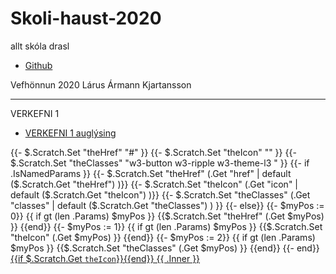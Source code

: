 # Skoli-haust-2020
 allt skóla drasl

 * [Github](https://github.com/larusarmann/larusarmann.github.io)

Vefhönnun 2020
Lárus Ármann Kjartansson

-----------------------------------------------------------------------

VERKEFNI 1

  * [VERKEFNI 1 auglýsing](Vefhönnun/Verkefni_1-auglýsing/anim.html)


{{- $.Scratch.Set "theHref"    "#"                                }}
{{- $.Scratch.Set "theIcon"    ""                                 }}
{{- $.Scratch.Set "theClasses" "w3-button w3-ripple w3-theme-l3 " }}
{{- if .IsNamedParams }}
  {{- $.Scratch.Set "theHref"    (.Get "href"    | default ($.Scratch.Get "theHref")    )}}
  {{- $.Scratch.Set "theIcon"    (.Get "icon"    | default ($.Scratch.Get "theIcon")    )}}
  {{- $.Scratch.Set "theClasses" (.Get "classes" | default ($.Scratch.Get "theClasses") ) }}
{{- else}}
  {{- $myPos := 0}} {{ if gt (len .Params) $myPos }} {{$.Scratch.Set "theHref"    (.Get $myPos) }} {{end}}
  {{- $myPos := 1}} {{ if gt (len .Params) $myPos }} {{$.Scratch.Set "theIcon"    (.Get $myPos) }} {{end}}
  {{- $myPos := 2}} {{ if gt (len .Params) $myPos }} {{$.Scratch.Set "theClasses" (.Get $myPos) }} {{end}}
{{- end}}
<a class="{{$.Scratch.Get `theClasses`}}" href="{{$.Scratch.Get `theHref` | relURL }}">{{if $.Scratch.Get `theIcon`}}<i class="{{$.Scratch.Get `theIcon`}} fa-1x"></i>{{end}}&nbsp;{{ .Inner }}</a>
